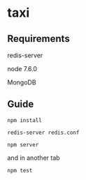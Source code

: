 # taxi
## Requirements
redis-server

node 7.6.0

MongoDB
## Guide
`npm install`

`redis-server redis.conf`

`npm server`

and in another tab

`npm test`
